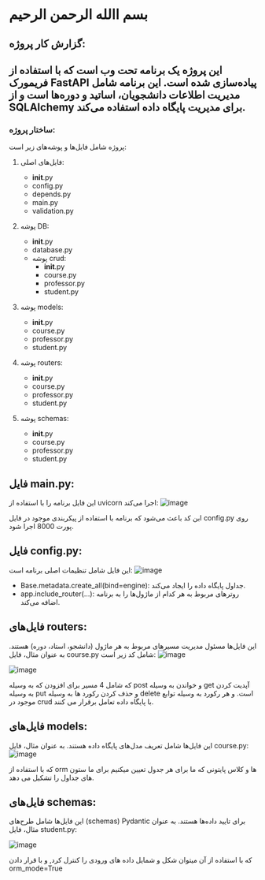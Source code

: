 # بسم االله الرحمن الرحیم
## گزارش کار پروژه:
## این پروژه یک برنامه تحت وب است که با استفاده از فریمورک FastAPI پیاده‌سازی شده است. این برنامه شامل مدیریت اطلاعات دانشجویان، اساتید و دوره‌ها است و از SQLAlchemy برای مدیریت پایگاه داده استفاده می‌کند.
### ساختار پروژه:

پروژه شامل فایل‌ها و پوشه‌های زیر است:

1. فایل‌های اصلی:
   - __init__.py
   - config.py
   - depends.py
   - main.py
   - validation.py

2. پوشه DB:
   - __init__.py
   - database.py
   - پوشه crud:
      - __init__.py
      - course.py
      - professor.py
      - student.py

3. پوشه models:
   - __init__.py
   - course.py
   - professor.py
   - student.py

4. پوشه routers:
   - __init__.py
   - course.py
   - professor.py
   - student.py

5. پوشه schemas:
   - __init__.py
   - course.py
   - professor.py
   - student.py

     
## فایل main.py:
این فایل برنامه را با استفاده از uvicorn اجرا می‌کند:
![image](https://github.com/awrtin84/final-project/assets/161155080/dce1a7cb-a9ec-4aa7-8b3b-d96a685b447d)

ابن کد باعث می‌شود که برنامه با استفاده از پیکربندی موجود در فایل config.py روی پورت 8000 اجرا شود.


## فایل config.py:
این فایل شامل تنظیمات اصلی برنامه است:
![image](https://github.com/awrtin84/final-project/assets/161155080/7d767e0a-fc33-4a1d-bc30-2cbada7aa128)

- Base.metadata.create_all(bind=engine): جداول پایگاه داده را ایجاد می‌کند.
- app.include_router(...): روترهای مربوط به هر کدام از ماژول‌ها را به برنامه اضافه می‌کند.


## فایل‌های routers:
این فایل‌ها مسئول مدیریت مسیرهای مربوط به هر ماژول (دانشجو، استاد، دوره) هستند. به عنوان مثال، فایل course.py شامل کد زیر است:
![image](https://github.com/awrtin84/final-project/assets/161155080/2780f210-4ded-4c1f-94a7-c34bad303f9d)

![image](https://github.com/awrtin84/final-project/assets/161155080/13267ae6-4dc2-48f9-a2de-2993dc37cb5e)

که شامل 4 مسیر برای افزودن که به وسیله post و خواندن به وسیله get آپدیت کردن به وسیله put و حذف کردن رکورد ها به وسیله delete است. و هر رکورد به وسیله توابع موجود در crud با پایگاه داده تعامل برقرار می کنند.


## فایل‌های models:
این فایل‌ها شامل تعریف مدل‌های پایگاه داده هستند. به عنوان مثال، فایل course.py:
![image](https://github.com/awrtin84/final-project/assets/161155080/242518b2-5a26-4058-818e-814761b84f00)

که با استفاده از orm ها و کلاس پایتونی که ما برای هر جدول تعیین میکنیم برای ما ستون های جداول را تشکیل می دهد.


## فایل‌های schemas:
این فایل‌ها شامل طرح‌های (schemas) Pydantic برای تایید داده‌ها هستند. به عنوان مثال، فایل student.py:

![image](https://github.com/awrtin84/final-project/assets/161155080/a42e02ca-1971-4218-afa9-07ec2b24e2a8)

که با استفاده از آن میتوان شکل و شمایل داده های ورودی را کنترل کرد, و با قرار دادن orm_mode=True


